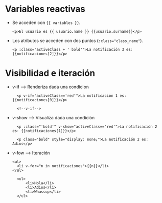 # Variables reactivas

- Se acceden con `{{ variables }}`.
  
  `<p>El usuario es {{ usuario.name }} {{usuario.surname}}</p>`

- Los atributos se acceden con dos puntos (`:class="class_name"`).
  
  `<p :class="activeClass + ' bold'">La notificación 3 es: {{notificaciones[2]}}</p>`

# Visibilidad e iteración

- v-if --> Renderiza dada una condicion
  
  ```
    <p v-if="activeClass=='red'">La notificación 1 es: {{notificaciones[0]}}</p>
  ```
  ```
    <!--v-if-->
  ```

- v-show --> Visualiza dada una condición
  
  ```
    <p :class="'bold'" v-show="activeClass=='red'">La notificación 2 es: {{notificaciones[1]}}</p>
  ```
  ```
    <p class="bold" style="display: none;">La notificación 2 es: Adios</p>
  ```

- v-fow --> Iteración
  
  ```
  <ul>
    <li v-for="n in notificaciones">{{n}}</li>
  </ul>
  ```
  ```
    <ul>
        <li>Hola</li>
        <li>Adios</li>
        <li>Whassup</li>
    </ul>
  ```
